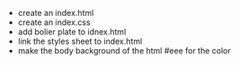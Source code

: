 - create an index.html
- create an index.css
- add bolier plate to idnex.html
- link the styles sheet to index.html
- make the body background of the html #eee for the color
